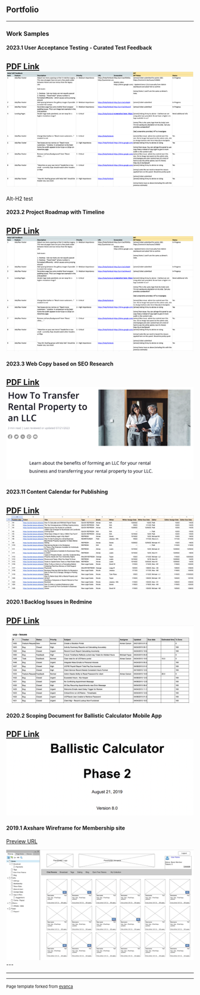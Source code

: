 ## Portfolio

---

### Work Samples

#### 2023.1 User Acceptance Testing - Curated Test Feedback
[PDF Link](/images/Help!%20UAT.xlsx%20-%20Google%20Sheets.pdf)
<img src="/images/UAT-feedback.png"/>
---
Alt-H2 test

#### 2023.2 Project Roadmap with Timeline 
[PDF Link](/images/Help!%20UAT.xlsx%20-%20Google%20Sheets.pdf)
<img src="/images/UAT-feedback.png"/>
---

#### 2023.3 Web Copy based on SEO Research 

[PDF Link](/pdf/Sample%20writing_Content_%20TVmount__R1-Final.docx.pdf)
<img src="/images/RL-copy.png"/>
---

#### 2023.11 Content Calendar for Publishing

[PDF Link](/images/2023%20Content%20Dev%20Tracking_calendar%5Bsample%5D.xlsx%20-%20Google%20Sheets.pdf
)
<img src="/images/content_calendar.png"/>
---

#### 2020.1 Backlog Issues in Redmine

[PDF Link](/pdf/Redmine_Issues.pdf)
<img src="/images/redmine-issues.png"/>
---

#### 2020.2 Scoping Document for Ballistic Calculator Mobile App

[PDF Link](/pdf/Phase2_Reqs_BallisticCalculator_WebApp_FinalReview8.pdf)
<img src="/images/z-calc.png"/>
---

#### 2019.1 Axshare Wireframe for Membership site

[Preview URL]([http://example.com/](https://i9a8ec.axshare.com/#p=home))

<img src="/images/wireframe_axshare.png"/>
---

<!--

### Archive

- [Project 2014 Axshare Wireframe](/images/wireframe_axshare.png
)
- [Project 2 Title](http://example.com/)
- [Project 3 Title](http://example.com/)
- [Project 4 Title](http://example.com/)
- [Project 5 Title](http://example.com/)
-->
---




---
<p style="font-size:11px">Page template forked from <a href="https://github.com/evanca/quick-portfolio">evanca</a></p>
<!-- Remove above link if you don't want to attibute -->
